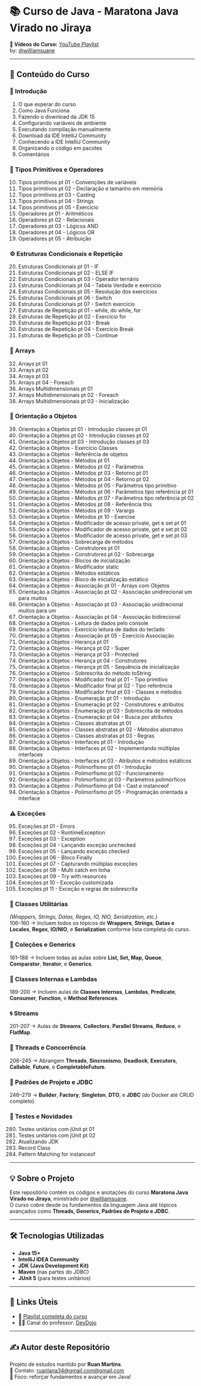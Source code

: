 # 📚 Curso de Java - Maratona Java Virado no Jiraya

**🎥 Vídeos do Curso:** [YouTube Playlist](https://www.youtube.com/playlist?list=PL62G310vn6nFIsOCC0H-C2infYgwm8SWW)  
by: [@williamsuane](https://github.com/williamsuane)

---

## 🧠 Conteúdo do Curso

### 🏁 Introdução
1. O que esperar do curso  
2. Como Java Funciona  
3. Fazendo o download da JDK 15  
4. Configurando variáveis de ambiente  
5. Executando compilação manualmente  
6. Download da IDE IntelliJ Community  
7. Conhecendo a IDE IntelliJ Community  
8. Organizando o código em pacotes  
9. Comentários  

### 🔢 Tipos Primitivos e Operadores
10. Tipos primitivos pt 01 - Convenções de variáveis  
11. Tipos primitivos pt 02 - Declaração e tamanho em memória  
12. Tipos primitivos pt 03 - Casting  
13. Tipos primitivos pt 04 - Strings  
14. Tipos primitivos pt 05 - Exercício  
15. Operadores pt 01 - Aritméticos  
16. Operadores pt 02 - Relacionais  
17. Operadores pt 03 - Lógicos AND  
18. Operadores pt 04 - Lógicos OR  
19. Operadores pt 05 - Atribuição  

### ⚙️ Estruturas Condicionais e Repetição
20. Estruturas Condicionais pt 01 - IF  
21. Estruturas Condicionais pt 02 - ELSE IF  
22. Estruturas Condicionais pt 03 - Operador ternário  
23. Estruturas Condicionais pt 04 - Tabela Verdade e exercício  
24. Estruturas Condicionais pt 05 - Resolução dos exercícios  
25. Estruturas Condicionais pt 06 - Switch  
26. Estruturas Condicionais pt 07 - Switch exercício  
27. Estruturas de Repetição pt 01 - while, do while, for  
28. Estruturas de Repetição pt 02 - Exercício for  
29. Estruturas de Repetição pt 03 - Break  
30. Estruturas de Repetição pt 04 - Exercício Break  
31. Estruturas de Repetição pt 05 - Continue  

### 🧩 Arrays
32. Arrays pt 01  
33. Arrays pt 02  
34. Arrays pt 03  
35. Arrays pt 04 - Foreach  
36. Arrays Multidimensionais pt 01  
37. Arrays Multidimensionais pt 02 - Foreach  
38. Arrays Multidimensionais pt 03 - Inicialização  

### 🧱 Orientação a Objetos
39. Orientação a Objetos pt 01 - Introdução classes pt 01  
40. Orientação a Objetos pt 02 - Introdução classes pt 02  
41. Orientação a Objetos pt 03 - Introdução classes pt 03  
42. Orientação a Objetos - Exercício Classes  
43. Orientação a Objetos - Referência de objetos  
44. Orientação a Objetos - Métodos pt 01  
45. Orientação a Objetos - Métodos pt 02 - Parâmetros  
46. Orientação a Objetos - Métodos pt 03 - Retorno pt 01  
47. Orientação a Objetos - Métodos pt 04 - Retorno pt 02  
48. Orientação a Objetos - Métodos pt 05 - Parâmetros tipo primitivo  
49. Orientação a Objetos - Métodos pt 06 - Parâmetros tipo referência pt 01  
50. Orientação a Objetos - Métodos pt 07 - Parâmetros tipo referência pt 02  
51. Orientação a Objetos - Métodos pt 08 - Referência this  
52. Orientação a Objetos - Métodos pt 09 - Varargs  
53. Orientação a Objetos - Métodos pt 10 - Exercise  
54. Orientação a Objetos - Modificador de acesso private, get e set pt 01  
55. Orientação a Objetos - Modificador de acesso private, get e set pt 02  
56. Orientação a Objetos - Modificador de acesso private, get e set pt 03  
57. Orientação a Objetos - Sobrecarga de métodos  
58. Orientação a Objetos - Construtores pt 01  
59. Orientação a Objetos - Construtores pt 02 - Sobrecarga  
60. Orientação a Objetos - Blocos de inicialização  
61. Orientação a Objetos - Modificador static  
62. Orientação a Objetos - Métodos estáticos  
63. Orientação a Objetos - Bloco de inicialização estático  
64. Orientação a Objetos - Associação pt 01 - Arrays com Objetos  
65. Orientação a Objetos - Associação pt 02 - Associação unidirecional um para muitos  
66. Orientação a Objetos - Associação pt 03 - Associação unidirecional muitos para um  
67. Orientação a Objetos - Associação pt 04 - Associação bidirecional  
68. Orientação a Objetos - Leitura de dados pelo console  
69. Orientação a Objetos - Exercício leitura de dados do teclado  
70. Orientação a Objetos - Associação pt 05 - Exercício Associação  
71. Orientação a Objetos - Herança pt 01  
72. Orientação a Objetos - Herança pt 02 - Super  
73. Orientação a Objetos - Herança pt 03 - Protected  
74. Orientação a Objetos - Herança pt 04 - Construtores  
75. Orientação a Objetos - Herança pt 05 - Sequência de inicialização  
76. Orientação a Objetos - Sobrescrita do método toString  
77. Orientação a Objetos - Modificador final pt 01 - Tipo primitivo  
78. Orientação a Objetos - Modificador final pt 02 - Tipo referência  
79. Orientação a Objetos - Modificador final pt 03 - Classes e métodos  
80. Orientação a Objetos - Enumeração pt 01 - Introdução  
81. Orientação a Objetos - Enumeração pt 02 - Construtores e atributos  
82. Orientação a Objetos - Enumeração pt 03 - Sobrescrita de métodos  
83. Orientação a Objetos - Enumeração pt 04 - Busca por atributos  
84. Orientação a Objetos - Classes abstratas pt 01  
85. Orientação a Objetos - Classes abstratas pt 02 - Métodos abstratos  
86. Orientação a Objetos - Classes abstratas pt 03 - Regras  
87. Orientação a Objetos - Interfaces pt 01 - Introdução  
88. Orientação a Objetos - Interfaces pt 02 - Implementando múltiplas interfaces  
89. Orientação a Objetos - Interfaces pt 03 - Atributos e métodos estáticos  
90. Orientação a Objetos - Polimorfismo pt 01 - Introdução  
91. Orientação a Objetos - Polimorfismo pt 02 - Funcionamento  
92. Orientação a Objetos - Polimorfismo pt 03 - Parâmetros polimórficos  
93. Orientação a Objetos - Polimorfismo pt 04 - Cast e instanceof  
94. Orientação a Objetos - Polimorfismo pt 05 - Programação orientada a interface  

### ⚠️ Exceções
95. Exceções pt 01 - Errors  
96. Exceções pt 02 - RuntimeException  
97. Exceções pt 03 - Exception  
98. Exceções pt 04 - Lançando exceção unchecked  
99. Exceções pt 05 - Lançando exceção checked  
100. Exceções pt 06 - Bloco Finally  
101. Exceções pt 07 - Capturando múltiplas exceções  
102. Exceções pt 08 - Multi catch em linha  
103. Exceções pt 09 - Try with resources  
104. Exceções pt 10 - Exceção customizada  
105. Exceções pt 11 - Exceção e regras de sobrescrita  

### 🧰 Classes Utilitárias
*(Wrappers, Strings, Datas, Regex, IO, NIO, Serialization, etc.)*  
106–160 → Incluem todos os tópicos de **Wrappers**, **Strings**, **Datas e Locales**, **Regex**, **IO/NIO**, e **Serialization** conforme lista completa do curso.

### 🧮 Coleções e Generics
161–188 → Incluem todas as aulas sobre **List, Set, Map, Queue**, **Comparator**, **Iterator**, e **Generics**.

### 🧱 Classes Internas e Lambdas
189-200 → Incluem aulas de **Classes Internas**, **Lambdas**, **Predicate**, **Consumer**, **Function**, e **Method References**.

### 🌀 Streams
201-207 → Aulas de **Streams**, **Collectors**, **Parallel Streams**, **Reduce**, e **FlatMap**.

### 🧵 Threads e Concorrência
208–245 → Abrangem **Threads**, **Sincronismo**, **Deadlock**, **Executors**, **Callable**, **Future**, e **CompletableFuture**.

### 🧠 Padrões de Projeto e JDBC
246–279 → **Builder**, **Factory**, **Singleton**, **DTO**, e **JDBC** (do Docker até CRUD completo).

### 🧪 Testes e Novidades
280. Testes unitários com jUnit pt 01  
281. Testes unitários com jUnit pt 02  
282. Atualizando JDK  
283. Record Class  
284. Pattern Matching for instanceof  

---

## 💡 Sobre o Projeto

Este repositório contém os códigos e anotações do curso **Maratona Java Virado no Jiraya**, ministrado por [@williamsuane](https://github.com/williamsuane).  
O curso cobre desde os fundamentos da linguagem Java até tópicos avançados como **Threads, Generics, Padrões de Projeto e JDBC**.

---

## 🛠️ Tecnologias Utilizadas

- **Java 15+**  
- **IntelliJ IDEA Community**  
- **JDK (Java Development Kit)**  
- **Maven** (nas partes do JDBC)  
- **JUnit 5** (para testes unitários)

---

## 📎 Links Úteis

- 🎥 [Playlist completa do curso](https://www.youtube.com/playlist?list=PL62G310vn6nFIsOCC0H-C2infYgwm8SWW)  
- 👨‍🏫 Canal do professor: [DevDojo](https://www.youtube.com/@DevDojoBrasil)

---

## ✍️ Autor deste Repositório

Projeto de estudos mantido por **Ruan Martins**.  
📧 Contato: [ruanlana34@gmail.com@gmail.com](mailto:ruanlana34@gmail.com)  
🚀 Foco: reforçar fundamentos e avançar em Java!
